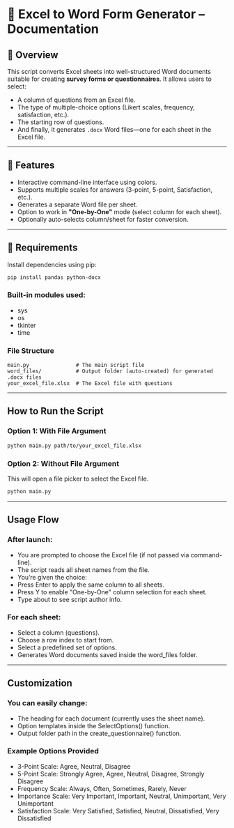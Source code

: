# 📄 Excel to Word Form Generator – Documentation

## 📝 Overview

This script converts Excel sheets into well-structured Word documents suitable for creating **survey forms or questionnaires**. It allows users to select:

- A column of questions from an Excel file.
- The type of multiple-choice options (Likert scales, frequency, satisfaction, etc.).
- The starting row of questions.
- And finally, it generates `.docx` Word files—one for each sheet in the Excel file.

---

## 🚀 Features

- Interactive command-line interface using colors.
- Supports multiple scales for answers (3-point, 5-point, Satisfaction, etc.).
- Generates a separate Word file per sheet.
- Option to work in **"One-by-One"** mode (select column for each sheet).
- Optionally auto-selects column/sheet for faster conversion.

---

## 🔧 Requirements

Install dependencies using pip:

```bash
pip install pandas python-docx
```

### Built-in modules used:

- sys
- os
- tkinter
- time

### File Structure
```plaintext
main.py               # The main script file
word_files/           # Output folder (auto-created) for generated .docx files
your_excel_file.xlsx  # The Excel file with questions
```
---
## How to Run the Script

### Option 1: With File Argument
```bash
python main.py path/to/your_excel_file.xlsx
```

### Option 2: Without File Argument
This will open a file picker to select the Excel file.
```bash
python main.py
```
---
## Usage Flow
### After launch:
- You are prompted to choose the Excel file (if not passed via command-line).
- The script reads all sheet names from the file.
- You’re given the choice:
- Press Enter to apply the same column to all sheets.
- Press Y to enable "One-by-One" column selection for each sheet.
- Type about to see script author info.
### For each sheet:
- Select a column (questions).
- Choose a row index to start from.
- Select a predefined set of options.
- Generates Word documents saved inside the word_files folder.
---
##  Customization
### You can easily change:

- The heading for each document (currently uses the sheet name).
- Option templates inside the SelectOptions() function.
- Output folder path in the create_questionnaire() function.

### Example Options Provided
- 3-Point Scale: Agree, Neutral, Disagree
- 5-Point Scale: Strongly Agree, Agree, Neutral, Disagree, Strongly Disagree
- Frequency Scale: Always, Often, Sometimes, Rarely, Never
- Importance Scale: Very Important, Important, Neutral, Unimportant, Very Unimportant
- Satisfaction Scale: Very Satisfied, Satisfied, Neutral, Dissatisfied, Very Dissatisfied

